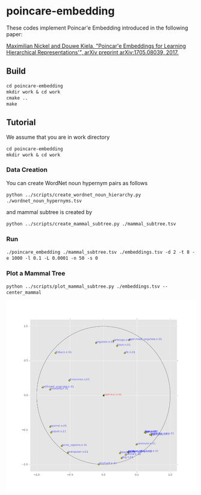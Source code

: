 # poincare-embedding

These codes implement Poincar\'e Embedding introduced in the following paper:

[Maximilian Nickel and Douwe Kiela, "Poincar\'e Embeddings for Learning Hierarchical Representations'", arXiv preprint arXiv:1705.08039, 2017.](https://arxiv.org/abs/1705.08039)

    
## Build

```shell
cd poincare-embedding
mkdir work & cd work
cmake ..
make
```

## Tutorial

We assume that you are in work directory


```shell
cd poincare-embedding
mkdir work & cd work
```

### Data Creation

You can create WordNet noun hypernym pairs as follows

```shell
python ../scripts/create_wordnet_noun_hierarchy.py ./wordnet_noun_hypernyms.tsv
```

and mammal subtree is created by

```shell
python ../scripts/create_mammal_subtree.py ./mammal_subtree.tsv
```

### Run

```shell
./poincare_embedding ./mammal_subtree.tsv ./embeddings.tsv -d 2 -t 8 -e 1000 -l 0.1 -L 0.0001 -n 50 -s 0
```
### Plot a Mammal Tree

```shell
python ../scripts/plot_mammal_subtree.py ./embeddings.tsv --center_mammal
```

![mammal.png](./misc/mammal.png)


